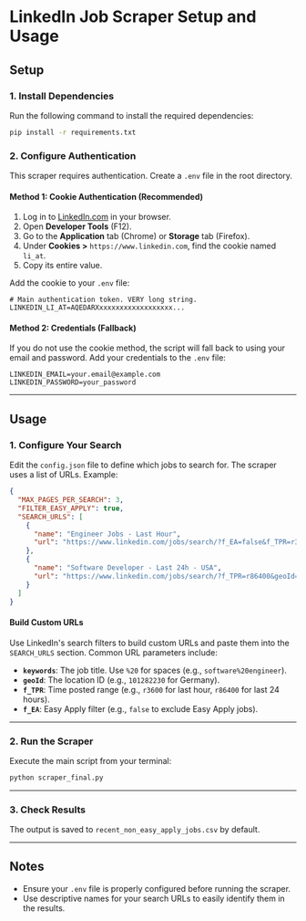 # LinkedIn Job Scraper Setup and Usage

## Setup

### 1. Install Dependencies

Run the following command to install the required dependencies:

```bash
pip install -r requirements.txt
```

### 2. Configure Authentication

This scraper requires authentication. Create a `.env` file in the root directory.

#### Method 1: Cookie Authentication (Recommended)

1. Log in to [LinkedIn.com](https://www.linkedin.com) in your browser.
2. Open **Developer Tools** (F12).
3. Go to the **Application** tab (Chrome) or **Storage** tab (Firefox).
4. Under **Cookies >** `https://www.linkedin.com`, find the cookie named `li_at`.
5. Copy its entire value.

Add the cookie to your `.env` file:

```env
# Main authentication token. VERY long string.
LINKEDIN_LI_AT=AQEDARXxxxxxxxxxxxxxxxxxx...
```

#### Method 2: Credentials (Fallback)

If you do not use the cookie method, the script will fall back to using your email and password. Add your credentials to the `.env` file:

```env
LINKEDIN_EMAIL=your.email@example.com
LINKEDIN_PASSWORD=your_password
```

---

## Usage

### 1. Configure Your Search

Edit the `config.json` file to define which jobs to search for. The scraper uses a list of URLs. Example:

```json
{
  "MAX_PAGES_PER_SEARCH": 3,
  "FILTER_EASY_APPLY": true,
  "SEARCH_URLS": [
    {
      "name": "Engineer Jobs - Last Hour",
      "url": "https://www.linkedin.com/jobs/search/?f_EA=false&f_TPR=r3600&geoId=101282230&keywords=engineer"
    },
    {
      "name": "Software Developer - Last 24h - USA",
      "url": "https://www.linkedin.com/jobs/search/?f_TPR=r86400&geoId=103644278&keywords=software%20developer"
    }
  ]
}
```

#### Build Custom URLs

Use LinkedIn's search filters to build custom URLs and paste them into the `SEARCH_URLS` section. Common URL parameters include:

- **`keywords`**: The job title. Use `%20` for spaces (e.g., `software%20engineer`).
- **`geoId`**: The location ID (e.g., `101282230` for Germany).
- **`f_TPR`**: Time posted range (e.g., `r3600` for last hour, `r86400` for last 24 hours).
- **`f_EA`**: Easy Apply filter (e.g., `false` to exclude Easy Apply jobs).

---

### 2. Run the Scraper

Execute the main script from your terminal:

```bash
python scraper_final.py
```

---

### 3. Check Results

The output is saved to `recent_non_easy_apply_jobs.csv` by default.

---

## Notes

- Ensure your `.env` file is properly configured before running the scraper.
- Use descriptive names for your search URLs to easily identify them in the results.